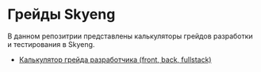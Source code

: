 # Грейды Skyeng

В данном репозитрии представлены калькуляторы грейдов разработки и тестирования в Skyeng.

- [Калькулятор грейда разработчика (front, back, fullstack)](https://skyeng.github.io/grades/developers.html) 
